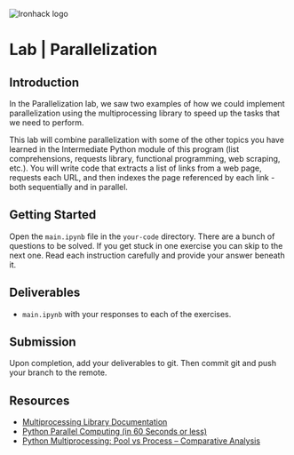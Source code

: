 ![Ironhack logo](https://i.imgur.com/1QgrNNw.png) 

# Lab | Parallelization

## Introduction

In the Parallelization lab, we saw two examples of how we could implement parallelization using the multiprocessing library to speed up the tasks that we need to perform.

This lab will combine parallelization with some of the other topics you have learned in the Intermediate Python module of this program (list comprehensions, requests library, functional programming, web scraping, etc.). You will write code that extracts a list of links from a web page, requests each URL, and then indexes the page referenced by each link - both sequentially and in parallel.

## Getting Started

Open the `main.ipynb` file in the `your-code` directory. There are a bunch of questions to be solved. If you get stuck in one exercise you can skip to the next one. Read each instruction carefully and provide your answer beneath it.

## Deliverables

- `main.ipynb` with your responses to each of the exercises.

## Submission

Upon completion, add your deliverables to git. Then commit git and push your branch to the remote.

## Resources

- [Multiprocessing Library Documentation](https://docs.python.org/3/library/multiprocessing.html?highlight=multiprocessing#module-multiprocessing)
- [Python Parallel Computing (in 60 Seconds or less)](https://dbader.org/blog/python-parallel-computing-in-60-seconds)
- [Python Multiprocessing: Pool vs Process – Comparative Analysis](https://www.ellicium.com/python-multiprocessing-pool-process/)